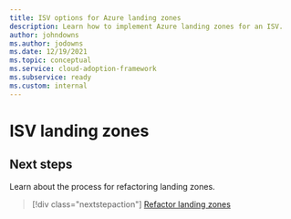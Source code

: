 ```yaml
---
title: ISV options for Azure landing zones
description: Learn how to implement Azure landing zones for an ISV.
author: johndowns
ms.author: jodowns
ms.date: 12/19/2021
ms.topic: conceptual
ms.service: cloud-adoption-framework
ms.subservice: ready
ms.custom: internal
---
```


# ISV landing zones



## Next steps

Learn about the process for refactoring landing zones.

> [!div class="nextstepaction"]
> [Refactor landing zones](./refactor.md)
